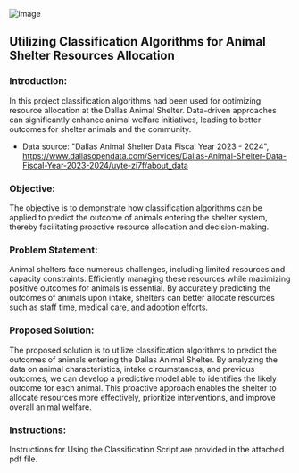 ![image](https://github.com/user-attachments/assets/883f5fd5-9a93-40d8-910d-f4c1738fd116)




## Utilizing Classification Algorithms for Animal Shelter Resources Allocation

### Introduction:
In this project classification algorithms had been used for optimizing resource allocation at the Dallas Animal Shelter. Data-driven approaches can significantly enhance animal welfare initiatives, leading to better outcomes for shelter animals and the community.

- Data source: "Dallas Animal Shelter Data Fiscal Year 2023 - 2024", https://www.dallasopendata.com/Services/Dallas-Animal-Shelter-Data-Fiscal-Year-2023-2024/uyte-zi7f/about_data

### Objective:
The objective is to demonstrate how classification algorithms can be applied to predict the outcome of animals entering the shelter system, thereby facilitating proactive resource allocation and decision-making.

### Problem Statement:
Animal shelters face numerous challenges, including limited resources and capacity constraints. Efficiently managing these resources while maximizing positive outcomes for animals is essential. By accurately predicting the outcomes of animals upon intake, shelters can better allocate resources such as staff time, medical care, and adoption efforts.

### Proposed Solution:
The proposed solution is to utilize classification algorithms to predict the outcomes of animals entering the Dallas Animal Shelter. By analyzing the data on animal characteristics, intake circumstances, and previous outcomes, we can develop a predictive model able to identifies the likely outcome for each animal. This proactive approach enables the shelter to allocate resources more effectively, prioritize interventions, and improve overall animal welfare.

### Instructions:
Instructions for Using the Classification Script are provided in the attached pdf file.
